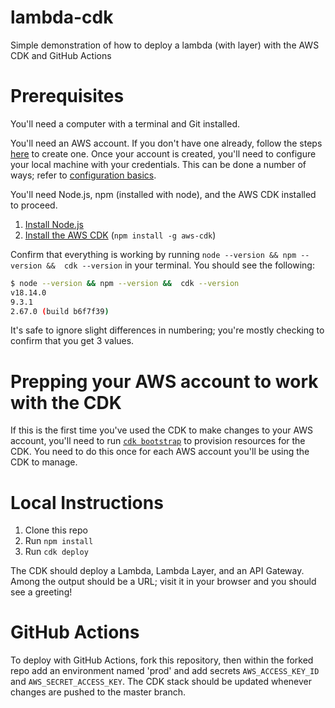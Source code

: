 # lambda-cdk
Simple demonstration of how to deploy a lambda (with layer) with the AWS CDK and GitHub Actions

# Prerequisites

You'll need a computer with a terminal and Git installed.

You'll need an AWS account.  If you don't have one already, follow the steps [here](https://aws.amazon.com/premiumsupport/knowledge-center/create-and-activate-aws-account/) to create one.  Once your account is created, you'll need to configure your local machine with your credentials.  This can be done a number of ways; refer to [configuration basics](https://docs.aws.amazon.com/cli/latest/userguide/cli-configure-quickstart.html).

You'll need Node.js, npm (installed with node), and the AWS CDK installed to proceed.

1. [Install Node.js](https://nodejs.dev/en/learn/how-to-install-nodejs/)
1. [Install the AWS CDK](https://docs.aws.amazon.com/cdk/v2/guide/getting_started.html) (`npm install -g aws-cdk`)

Confirm that everything is working by running `node --version && npm --version &&  cdk --version` in your terminal.  You should see the following:

```bash
$ node --version && npm --version &&  cdk --version
v18.14.0
9.3.1
2.67.0 (build b6f7f39)
```

It's safe to ignore slight differences in numbering; you're mostly checking to confirm that you get 3 values.

# Prepping your AWS account to work with the CDK

If this is the first time you've used the CDK to make changes to your AWS account, you'll need to run [`cdk bootstrap`](https://docs.aws.amazon.com/cdk/v2/guide/bootstrapping.html) to provision resources for the CDK.  You need to do this once for each AWS account you'll be using the CDK to manage.

# Local Instructions

1. Clone this repo
1. Run `npm install`
1. Run `cdk deploy`

The CDK should deploy a Lambda, Lambda Layer, and an API Gateway.  Among the output should be a URL; visit it in your browser and you should see a greeting!

# GitHub Actions

To deploy with GitHub Actions, fork this repository, then within the forked repo add an environment named 'prod' and add secrets `AWS_ACCESS_KEY_ID` and `AWS_SECRET_ACCESS_KEY`.  The CDK stack should be updated whenever changes are pushed to the master branch.